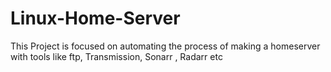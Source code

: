 # Linux-Home-Server
This Project is focused on automating the process of making a homeserver with tools like ftp, Transmission, Sonarr , Radarr etc
